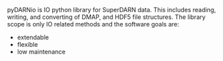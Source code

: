 pyDARNio is IO python library for SuperDARN data. This includes reading, writing, and converting of DMAP, and HDF5 file structures. 
The library scope is only IO related methods and the software goals are:
- extendable
- flexible
- low maintenance
